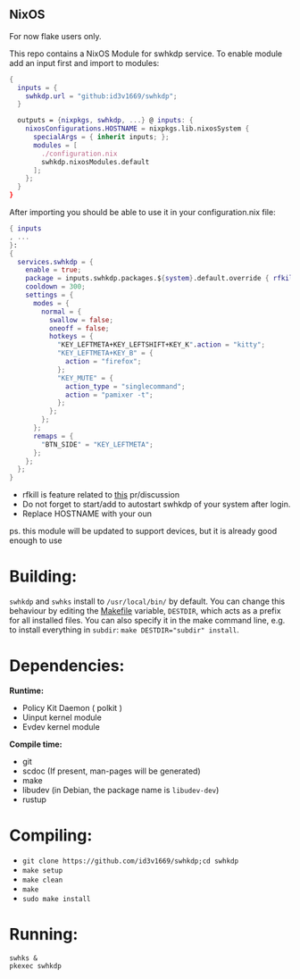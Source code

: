 ## NixOS

For now flake users only.

This repo contains a NixOS Module for swhkdp service.
To enable module add an input first and import to modules:
```nix
{
  inputs = {
    swhkdp.url = "github:id3v1669/swhkdp";
  }

  outputs = {nixpkgs, swhkdp, ...} @ inputs: {
    nixosConfigurations.HOSTNAME = nixpkgs.lib.nixosSystem {
      specialArgs = { inherit inputs; };
      modules = [
        ./configuration.nix
        swhkdp.nixosModules.default
      ];
    };
  } 
}
```
After importing you should be able to use it in your configuration.nix file:
```nix
{ inputs
, ...
}:
{
  services.swhkdp = {
    enable = true;
    package = inputs.swhkdp.packages.${system}.default.override { rfkillFeature = true; };
    cooldown = 300;
    settings = {
      modes = {
        normal = {
          swallow = false;
          oneoff = false;
          hotkeys = {
            "KEY_LEFTMETA+KEY_LEFTSHIFT+KEY_K".action = "kitty";
            "KEY_LEFTMETA+KEY_B" = {
              action = "firefox";
            };
            "KEY_MUTE" = {
              action_type = "singlecommand";
              action = "pamixer -t";
            };
          };
        };
      };
      remaps = {
        "BTN_SIDE" = "KEY_LEFTMETA";
      };
    };
  };
}
```
* rfkill is feature related to [this](https://github.com/waycrate/swhkd/pull/254) pr/discussion
* Do not forget to start/add to autostart swhkdp of your system after login.
* Replace HOSTNAME with your oun

ps. this module will be updated to support devices, but it is already good enough to use

# Building:

`swhkdp` and `swhks` install to `/usr/local/bin/` by default. You can change this behaviour by editing the [Makefile](../Makefile) variable, `DESTDIR`, which acts as a prefix for all installed files. You can also specify it in the make command line, e.g. to install everything in `subdir`: `make DESTDIR="subdir" install`.

# Dependencies:

**Runtime:**

-   Policy Kit Daemon ( polkit )
-   Uinput kernel module
-   Evdev kernel module

**Compile time:**

-   git
-   scdoc (If present, man-pages will be generated)
-   make
-   libudev (in Debian, the package name is `libudev-dev`)
-   rustup

# Compiling:

-   `git clone https://github.com/id3v1669/swhkdp;cd swhkdp`
-   `make setup`
-   `make clean`
-   `make`
-   `sudo make install`

# Running:

```
swhks &
pkexec swhkdp
```
